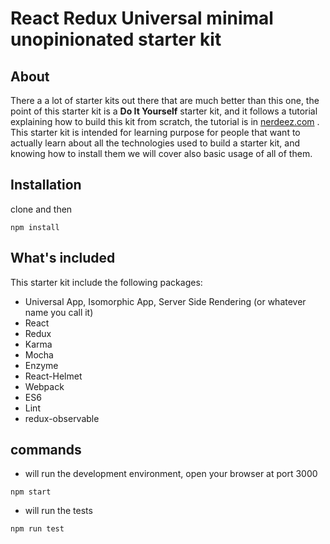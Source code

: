 # React Redux Universal minimal unopinionated starter kit

## About

There a a lot of starter kits out there that are much better than this one, the point of this starter kit is a **Do It Yourself** starter kit, and it follows a tutorial explaining
how to build this kit from scratch, the tutorial is in [nerdeez.com](https://www.nerdeez.com) . This starter kit is intended for learning purpose for people that want to actually learn about all the technologies used to build a starter kit, and knowing how to install 
them we will cover also basic usage of all of them. 

## Installation

clone and then
```
npm install
```

## What's included

This starter kit include the following packages:

- Universal App, Isomorphic App, Server Side Rendering (or whatever name you call it)
- React
- Redux
- Karma
- Mocha
- Enzyme
- React-Helmet
- Webpack
- ES6
- Lint
- redux-observable

## commands

- will run the development environment, open your browser at port 3000

```
npm start
```

- will run the tests
```
npm run test
```
